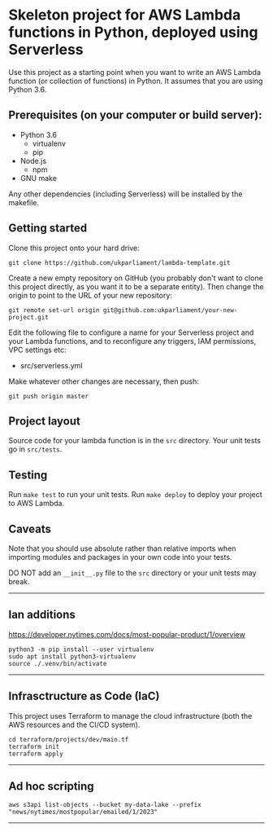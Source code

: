 Skeleton project for AWS Lambda functions in Python, deployed using Serverless
==============================================================================

Use this project as a starting point when you want to write an AWS Lambda
function (or collection of functions) in Python. It assumes that you are using
Python 3.6.

## Prerequisites (on your computer or build server):

 * Python 3.6
   * virtualenv
   * pip
 * Node.js
   * npm
 * GNU make

Any other dependencies (including Serverless) will be installed by the makefile.

## Getting started

Clone this project onto your hard drive:

    git clone https://github.com/ukparliament/lambda-template.git

Create a new empty repository on GitHub (you probably don't want to clone this
project directly, as you want it to be a separate entity). Then change the
origin to point to the URL of your new repository:

    git remote set-url origin git@github.com:ukparliament/your-new-project.git

Edit the following file to configure a name for your Serverless project and
your Lambda functions, and to reconfigure any triggers, IAM permissions, VPC
settings etc:

 * src/serverless.yml

Make whatever other changes are necessary, then push:

    git push origin master

## Project layout

Source code for your lambda function is in the `src` directory. Your unit tests
go in `src/tests`.

## Testing

Run `make test` to run your unit tests.
Run `make deploy` to deploy your project to AWS Lambda.

## Caveats

Note that you should use absolute rather than relative imports when importing
modules and packages in your own code into your tests.

DO NOT add an `__init__.py` file to the `src` directory or your unit tests may
break.

---

## Ian additions

https://developer.nytimes.com/docs/most-popular-product/1/overview

```
python3 -m pip install --user virtualenv
sudo apt install python3-virtualenv
source ./.venv/bin/activate
```

---

## Infrasctructure as Code (IaC)

This project uses Terraform to manage the cloud infrastructure (both the AWS resources and the CI/CD system).

```
cd terraform/projects/dev/main.tf
terraform init
terraform apply
```

---

## Ad hoc scripting

```
aws s3api list-objects --bucket my-data-lake --prefix "news/nytimes/mostpopular/emailed/1/2023"
```

---

